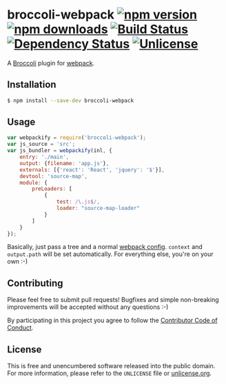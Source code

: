 # broccoli-webpack [![npm version](https://img.shields.io/npm/v/broccoli-webpack.svg?style=flat)](https://www.npmjs.org/package/broccoli-webpack) [![npm downloads](https://img.shields.io/npm/dm/broccoli-webpack.svg?style=flat)](https://www.npmjs.org/package/broccoli-webpack) [![Build Status](https://img.shields.io/travis/myfreeweb/broccoli-webpack.svg?style=flat)](https://travis-ci.org/myfreeweb/broccoli-webpack) [![Dependency Status](https://img.shields.io/gemnasium/myfreeweb/broccoli-webpack.svg?style=flat)](https://gemnasium.com/myfreeweb/broccoli-webpack) [![Unlicense](https://img.shields.io/badge/un-license-green.svg?style=flat)](http://unlicense.org)

A [Broccoli] plugin for [webpack].

[Broccoli]: https://github.com/joliss/broccoli
[webpack]: https://github.com/webpack/webpack

## Installation

```bash
$ npm install --save-dev broccoli-webpack
```

## Usage

```js
var webpackify = require('broccoli-webpack');
var js_source = 'src';
var js_bundler = webpackify(inl, {
	entry: './main',
	output: {filename: 'app.js'},
	externals: [{'react': 'React', 'jquery': '$'}],
	devtool: 'source-map',
	module: {
		preLoaders: [
			{
				test: /\.js$/,
				loader: "source-map-loader"
			}
		]
	}
});
```

Basically, just pass a tree and a normal [webpack config].
`context` and `output.path` will be set automatically.
For everything else, you're on your own :-)

[webpack config]: http://webpack.github.io/docs/configuration.html

## Contributing

Please feel free to submit pull requests!
Bugfixes and simple non-breaking improvements will be accepted without any questions :-)

By participating in this project you agree to follow the [Contributor Code of Conduct](http://contributor-covenant.org/version/1/1/0/).

## License

This is free and unencumbered software released into the public domain.  
For more information, please refer to the `UNLICENSE` file or [unlicense.org](http://unlicense.org).
